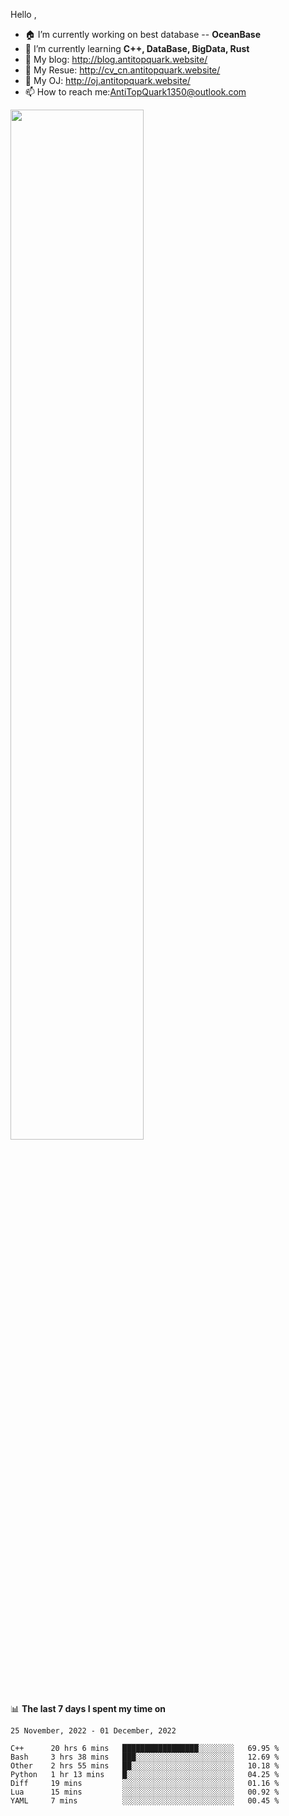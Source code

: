 
Hello , 

- 🏠 I’m currently working on best database -- **OceanBase**
- 🌱 I’m currently learning **C++, DataBase, BigData, Rust**
- 🔭 My blog:   http://blog.antitopquark.website/ 
- 👦 My Resue:  http://cv_cn.antitopquark.website/
- 🚉 My OJ:     http://oj.antitopquark.website/
- 📫 How to reach me:AntiTopQuark1350@outlook.com


<img width="65%" src="https://github-readme-stats.vercel.app/api?username=AntiTopQuark&show_icons=true&count_private=true&hide=prs&theme=default_repocard">


📊 **The last 7 days I spent my time on** 

<!--START_SECTION:waka-->
```text
25 November, 2022 - 01 December, 2022

C++      20 hrs 6 mins   █████████████████░░░░░░░░   69.95 % 
Bash     3 hrs 38 mins   ███░░░░░░░░░░░░░░░░░░░░░░   12.69 % 
Other    2 hrs 55 mins   ██░░░░░░░░░░░░░░░░░░░░░░░   10.18 % 
Python   1 hr 13 mins    █░░░░░░░░░░░░░░░░░░░░░░░░   04.25 % 
Diff     19 mins         ░░░░░░░░░░░░░░░░░░░░░░░░░   01.16 % 
Lua      15 mins         ░░░░░░░░░░░░░░░░░░░░░░░░░   00.92 % 
YAML     7 mins          ░░░░░░░░░░░░░░░░░░░░░░░░░   00.45 %
```
<!--END_SECTION:waka-->


